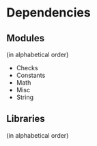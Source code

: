 # Dependencies

## Modules
(in alphabetical order)

* Checks
* Constants
* Math
* Misc
* String

## Libraries
(in alphabetical order)
